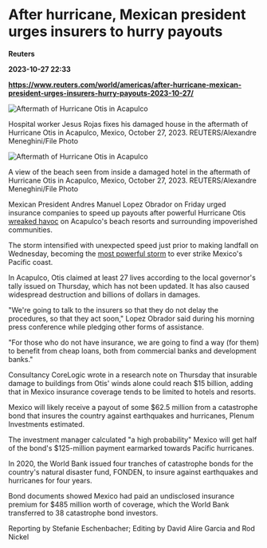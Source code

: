 # After hurricane, Mexican president urges insurers to hurry payouts
**Reuters**

**2023-10-27 22:33**

**https://www.reuters.com/world/americas/after-hurricane-mexican-president-urges-insurers-hurry-payouts-2023-10-27/**

![Aftermath of Hurricane Otis in Acapulco](https://www.reuters.com/resizer/Sy5HvqIpP7COERmdy8yskG_3BLo=/1920x0/filters:quality(80)/cloudfront-us-east-2.images.arcpublishing.com/reuters/EQ5GHADCY5JMFHDLMJ5ZHJMQO4.jpg)

Hospital worker Jesus Rojas fixes his damaged house in the aftermath of Hurricane Otis in Acapulco, Mexico, October 27, 2023. REUTERS/Alexandre Meneghini/File Photo

![Aftermath of Hurricane Otis in Acapulco](https://www.reuters.com/resizer/qPxx83NeS2_EbUH2zXsxSuMjsBU=/1920x0/filters:quality(80)/cloudfront-us-east-2.images.arcpublishing.com/reuters/2UUE6YXBOVMALIRVMLZZQAD33E.jpg)

A view of the beach seen from inside a damaged hotel in the aftermath of Hurricane Otis in Acapulco, Mexico, October 27, 2023. REUTERS/Alexandre Meneghini/File Photo

Mexican President Andres Manuel Lopez Obrador on Friday urged insurance companies to speed up payouts after powerful Hurricane Otis [wreaked havoc](https://www.reuters.com/world/americas/mexico-starts-clearing-up-hurricane-otis-wreckage-casualties-reach-27-2023-10-27/) on Acapulco's beach resorts and surrounding impoverished communities.

The storm intensified with unexpected speed just prior to making landfall on Wednesday, becoming the [most powerful storm](https://www.reuters.com/world/americas/mexico-starts-clearing-up-hurricane-otis-wreckage-casualties-reach-27-2023-10-27/) to ever strike Mexico's Pacific coast.

In Acapulco, Otis claimed at least 27 lives according to the local governor's tally issued on Thursday, which has not been updated. It has also caused widespread destruction and billions of dollars in damages.

"We're going to talk to the insurers so that they do not delay the procedures, so that they act soon," Lopez Obrador said during his morning press conference while pledging other forms of assistance.

"For those who do not have insurance, we are going to find a way (for them) to benefit from cheap loans, both from commercial banks and development banks."

Consultancy CoreLogic wrote in a research note on Thursday that insurable damage to buildings from Otis' winds alone could reach $15 billion, adding that in Mexico insurance coverage tends to be limited to hotels and resorts.

Mexico will likely receive a payout of some $62.5 million from a catastrophe bond that insures the country against earthquakes and hurricanes, Plenum Investments estimated.

The investment manager calculated "a high probability" Mexico will get half of the bond's $125-million payment earmarked towards Pacific hurricanes.

In 2020, the World Bank issued four tranches of catastrophe bonds for the country's natural disaster fund, FONDEN, to insure against earthquakes and hurricanes for four years.

Bond documents showed Mexico had paid an undisclosed insurance premium for $485 million worth of coverage, which the World Bank transferred to 38 catastrophe bond investors.

Reporting by Stefanie Eschenbacher; Editing by David Alire Garcia and Rod Nickel